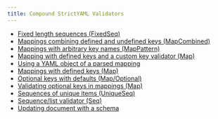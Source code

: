 ```yaml
---
title: Compound StrictYAML Validators
---
```


- [Fixed length sequences (FixedSeq)]()
- [Mappings combining defined and undefined keys (MapCombined)]()
- [Mappings with arbitrary key names (MapPattern)]()
- [Mapping with defined keys and a custom key validator (Map)]()
- [Using a YAML object of a parsed mapping]()
- [Mappings with defined keys (Map)]()
- [Optional keys with defaults (Map/Optional)]()
- [Validating optional keys in mappings (Map)]()
- [Sequences of unique items (UniqueSeq)]()
- [Sequence/list validator (Seq)]()
- [Updating document with a schema]()
